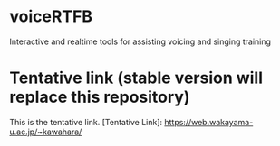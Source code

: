 # voiceRTFB
Interactive and realtime tools for assisting voicing and singing training

# Tentative link (stable version will replace this repository)

This is the tentative link.
[Tentative Link]: https://web.wakayama-u.ac.jp/~kawahara/
